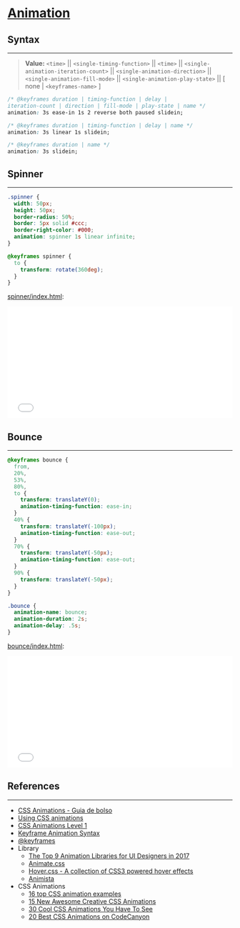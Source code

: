 # [Animation](https://developer.mozilla.org/en-US/docs/Web/CSS/animation)

## Syntax
---

> <b>Value:</b> `<time>` \|\| `<single-timing-function>` \|\| `<time>` \|\| `<single-animation-iteration-count>` \|\| `<single-animation-direction>` \|\| `<single-animation-fill-mode>` \|\| `<single-animation-play-state>` \|\| [ none \| `<keyframes-name>` ]

```css
/* @keyframes duration | timing-function | delay | 
iteration-count | direction | fill-mode | play-state | name */
animation: 3s ease-in 1s 2 reverse both paused slidein;

/* @keyframes duration | timing-function | delay | name */
animation: 3s linear 1s slidein;

/* @keyframes duration | name */
animation: 3s slidein;
```

## Spinner
---

```css
.spinner {
  width: 50px;
  height: 50px;
  border-radius: 50%;
  border: 5px solid #ccc;
  border-right-color: #000;
  animation: spinner 1s linear infinite;
}

@keyframes spinner {
  to {
    transform: rotate(360deg);
  }
}
```

[spinner/index.html](spinner/index.html):

<iframe 
  src="spinner/index.html" 
  width="100%"
  height="250px"
  frameborder="0"
  allowfullscreen>
</iframe>

## Bounce
---

```css
@keyframes bounce {
  from,
  20%,
  53%,
  80%,
  to {
    transform: translateY(0);
    animation-timing-function: ease-in;
  }
  40% {
    transform: translateY(-100px);
    animation-timing-function: ease-out;
  }
  70% {
    transform: translateY(-50px);
    animation-timing-function: ease-out;
  }
  90% {
    transform: translateY(-50px);
  }
}

.bounce {
  animation-name: bounce;
  animation-duration: 2s;
  animation-delay: .5s;
}
```

[bounce/index.html](bounce/index.html):

<iframe 
  src="bounce/index.html" 
  width="100%"
  height="250px"
  frameborder="0"
  allowfullscreen>
</iframe>

## References
---

- [CSS Animations - Guia de bolso](https://legacy.gitbook.com/book/daliannyvieira/css-animations-pocket-guide/details)
- [Using CSS animations](https://developer.mozilla.org/en-US/docs/Web/CSS/CSS_Animations/Using_CSS_animations)
- [CSS Animations Level 1](https://www.w3.org/TR/css-animations-1/)
- [Keyframe Animation Syntax](https://css-tricks.com/snippets/css/keyframe-animation-syntax/)
- [@keyframes](https://tympanus.net/codrops/css_reference/keyframes/)
- Library
  - [The Top 9 Animation Libraries for UI Designers in 2017](https://www.sitepoint.com/our-top-9-animation-libraries/)
  - [Animate.css](https://daneden.github.io/animate.css/)
  - [Hover.css - A collection of CSS3 powered hover effects](http://ianlunn.github.io/Hover/)
  - [Animista](http://animista.net/play/basic/slide-fwd)
- CSS Animations 
  - [16 top CSS animation examples](https://www.creativebloq.com/inspiration/css-animation-examples)
  - [15 New Awesome Creative CSS Animations](https://cssnewbie.com/15-new-awesome-creative-css-animations/#.W049pS2ZM0o)
  - [30 Cool CSS Animations You Have To See](https://www.hongkiat.com/blog/creative-css-animations/)
  - [20 Best CSS Animations on CodeCanyon](https://code.tutsplus.com/tutorials/20-best-css-animations--cms-27561)

